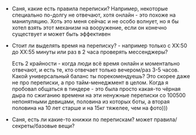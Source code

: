 
* Саня, какие есть правила переписки? Например, некоторые специально по-долгу не отвечают, хотя онлайн - это похоже на манипуляцию. Хоть это меня сейчас и не особо волнует, но я бы хотел взять этот механизм на вооружение, если он конечно существует и может быть эффективен
  
* Стоит ли выделять время на переписку? - например только с XX:50 до ХХ:55 минуты или раз в 2 часа проверять мессенджеры? 
  
  Есть 2 крайности - когда люди всё время онлайн и моментально отвечают, 
  и есть те, кто отвечает только вечером/раз 3-5 часов. Какой универсальный баланс ты порекомендуешь? Это скорее даже не про переписки, а про тайм-менеджмент в целом. Когда я пробовал общаться в тиндере - это была просто какая-то чёрная дыра по сжиганию времени на эти ненужные переписки со 100500 непонятными девицами, половина из которых боты, а вторая половина на 10 лет старше и на 15кг тяжелее, чем на фото)))

* Саня, есть ли какие-то книжки по перепискам? может правила/секреты/базовые вещи?
